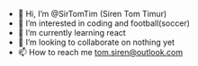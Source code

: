 - 👋 Hi, I’m @SirTomTim (Siren Tom Timur)
- 👀 I’m interested in coding and football(soccer)
- 🌱 I’m currently learning react
- 💞️ I’m looking to collaborate on nothing yet
- 📫 How to reach me tom.siren@outlook.com

<!---
SirTomTim/SirTomTim is a ✨ special ✨ repository because its `README.md` (this file) appears on your GitHub profile.
You can click the Preview link to take a look at your changes.
--->

